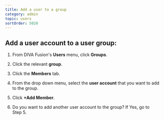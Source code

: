 ```yaml
---
title: Add a user to a group
category: admin
topic: users
sortOrder: 5020
---
```


## Add a user account to a user group:

1. From DIVA Fusion's **Users** menu, click **Groups**.

2. Click the relevant **group**.

3. Click the **Members** tab.

4. From the drop down menu, select the **user account** that you want to add to the group.

5. Click **+Add Member**.

6. Do you want to add another user account to the group? If Yes, go to Step 5.
